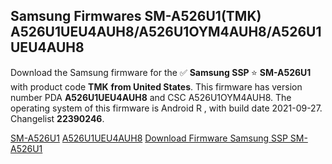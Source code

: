 <h2>Samsung Firmwares SM-A526U1(TMK) A526U1UEU4AUH8/A526U1OYM4AUH8/A526U1UEU4AUH8</h2>
Download the Samsung firmware for the ✅ <strong>Samsung SSP </strong> ⭐ <strong>SM-A526U1</strong> with product code <strong>TMK</strong> <strong> from United States</strong>. This firmware has version number PDA <strong>A526U1UEU4AUH8</strong> and CSC A526U1OYM4AUH8. The operating system of this firmware is Android R , with build date 2021-09-27. Changelist <strong>22390246</strong>.


[SM-A526U1](https://samfirm.shop/samsung/model/SM-A526U1)
[A526U1UEU4AUH8](https://samfirm.shop/samsung/pda/A526U1UEU4AUH8)
[Download Firmware Samsung SSP SM-A526U1](https://samfirm.shop/samsung/firmware/459842)
